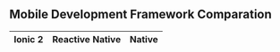 ## Mobile Development Framework Comparation

| Ionic 2 | Reactive Native | Native |
| --- | --- | --- |

